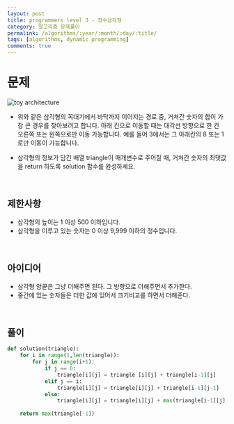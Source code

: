 ```yaml
---
layout: post
title: programmers level 3 - 정수삼각형
category: 알고리즘 문제풀이
permalink: /algorithms/:year/:month/:day/:title/
tags: [algorithms, dynamic programming]
comments: true
---
```


# 문제
![toy architecture](https://grepp-programmers.s3.amazonaws.com/files/production/97ec02cc39/296a0863-a418-431d-9e8c-e57f7a9722ac.png)
- 위와 같은 삼각형의 꼭대기에서 바닥까지 이어지는 경로 중, 거쳐간 숫자의 합이 가장 큰 경우를 찾아보려고 합니다. 아래 칸으로 이동할 때는 대각선 방향으로 한 칸 오른쪽 또는 왼쪽으로만 이동 가능합니다. 예를 들어 3에서는 그 아래칸의 8 또는 1로만 이동이 가능합니다.

- 삼각형의 정보가 담긴 배열 triangle이 매개변수로 주어질 때, 거쳐간 숫자의 최댓값을 return 하도록 solution 함수를 완성하세요.

<br>

## 제한사항
- 삼각형의 높이는 1 이상 500 이하입니다.
- 삼각형을 이루고 있는 숫자는 0 이상 9,999 이하의 정수입니다.
<br>

## 아이디어
- 삼각형 양끝은 그냥 더해주면 된다. 그 방향으로 더해주면서 추가한다.
- 중간에 있는 숫자들은 더한 값에 있어서 크기비교를 하면서 더해준다. 
 
<br>


## 풀이

```python
def solution(triangle):
    for i in range(1,len(triangle)):
        for j in range(i+1):
            if j == 0:
                triangle[i][j] = triangle [i][j] + triangle[i-1][j]
            elif j == i:
                triangle[i][j] = triangle[i][j] + triangle[i-1][j-1]
            else:
                triangle[i][j] = triangle[i][j] + max(triangle[i-1][j],triangle[i-1][j-1])
                
    return max(triangle[-1])
```

